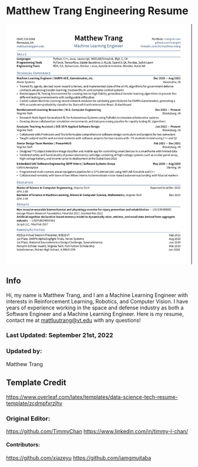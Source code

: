# Matthew Trang Engineering Resume

![cover](https://github.com/trangml/resume/blob/main/Trang_Matthew_Resume.png?raw=true)

## Info
Hi, my name is Matthew Trang, and I am a Machine Learning Engineer with interests in Reinforcement Learning, Robotics,
and Computer Vision. I have years of experience working in the space and defense industry as both a Software Engineer and a
Machine Learning Engineer. 
Here is my resume, contact me at mattluutrang@vt.edu with any questions!

### Last Updated: September 21st, 2022

### Updated by:
Matthew Trang

## Template Credit
https://www.overleaf.com/latex/templates/data-science-tech-resume-template/zcdmpfxrzjhv

### Original Editor:
https://github.com/TimmyChan 
https://www.linkedin.com/in/timmy-l-chan/
#### Contributors: 
https://github.com/xiazeyu
https://github.com/iamgmujtaba
               

